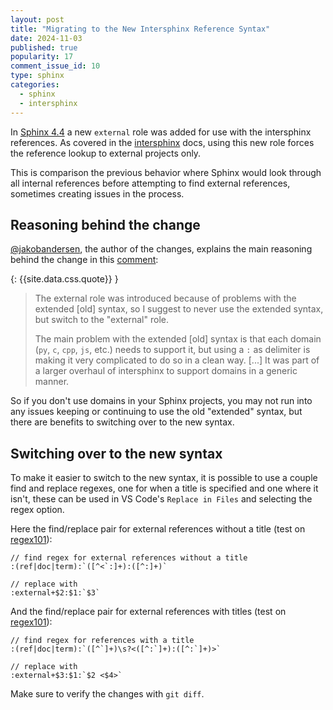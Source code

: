 ```yaml
---
layout: post
title: "Migrating to the New Intersphinx Reference Syntax"
date: 2024-11-03
published: true
popularity: 17
comment_issue_id: 10
type: sphinx
categories:
  - sphinx
  - intersphinx
---
```


In [Sphinx 4.4](https://www.sphinx-doc.org/en/master/changes/4.4.html) a new `external` role was added for use with the intersphinx references. As covered in the [intersphinx](https://www.sphinx-doc.org/en/master/usage/extensions/intersphinx.html) docs, using this new role forces the reference lookup to external projects only. 

This is comparison the previous behavior where Sphinx would look through all internal references before attempting to find external references, sometimes creating issues in the process.

## Reasoning behind the change

[@jakobandersen](https://github.com/jakobandersen), the author of the changes, explains the main reasoning behind the change in this [comment](https://github.com/sphinx-doc/sphinx/issues/6911#issuecomment-1433021345):

{: {{site.data.css.quote}} }
> The external role was introduced because of problems with the extended [old] syntax, so I suggest to never use the extended syntax, but switch to the "external" role.
>
> The main problem with the extended [old] syntax is that each domain (`py`, `c`, `cpp`, `js`, etc.) needs to support it, but using a `:` as delimiter is making it very complicated to do so in a clean way. [...] It was part of a larger overhaul of intersphinx to support domains in a generic manner.

So if you don't use domains in your Sphinx projects, you may not run into any issues keeping or continuing to use the old "extended" syntax, but there are benefits to switching over to the new syntax.

## Switching over to the new syntax

To make it easier to switch to the new syntax, it is possible to use a couple find and replace regexes, one for when a title is specified and one where it isn't, these can be used in VS Code's `Replace in Files` and selecting the regex option.

Here the find/replace pair for external references without a title (test on [regex101](https://regex101.com/r/naJzo0/3)):

```
// find regex for external references without a title
:(ref|doc|term):`([^<`:]+):([^:]+)`

// replace with
:external+$2:$1:`$3`
```
And the find/replace pair for external references with titles (test on [regex101](https://regex101.com/r/AoEwFd/1)):
```
// find regex for references with a title
:(ref|doc|term):`([^`]+)\s?<([^:`]+):([^:`]+)>`

// replace with
:external+$3:$1:`$2 <$4>`
```

Make sure to verify the changes with `git diff`.
